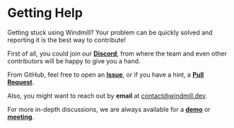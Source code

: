 # Getting Help

Getting stuck using Windmill? Your problem can be quickly solved and reporting it is the best way to contribute!

First of all, you could join our **[Discord](https://discord.com/invite/V7PM2YHsPB)**, from where the team and even other contributors will be happy to give you a hand.

From GitHub, feel free to open an **[Issue](https://github.com/windmill-labs/windmill/issues)**, or if you have a hint, a **[Pull Request](https://github.com/windmill-labs/windmill/pulls)**.

Also, you might want to reach out by **email** at contact@windmill.dev.

For more in-depth discussions, we are always available for a **[demo]** or **[meeting](https://cal.com/ruben-windmill/30min)**.


<!-- Resources -->

[demo]: https://cal.com/ruben-windmill/windmill-demo